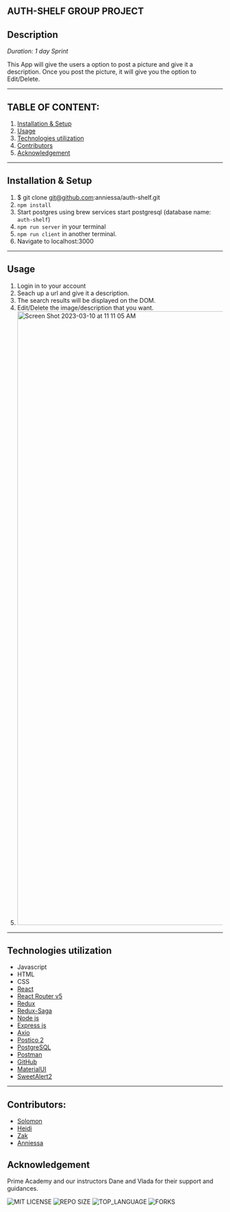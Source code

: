 ## AUTH-SHELF GROUP PROJECT
## Description

_Duration: 1 day Sprint_

This App will give the users a option to post a picture and give it a description. Once you post the picture, it will give you the option to Edit/Delete.


---
## **TABLE OF CONTENT:**
1. [Installation & Setup](#installation--setup)
1. [Usage](#usage)
1. [Technologies utilization](#technologies-utilization)
1. [Contributors](#contributors)
1. [Acknowledgement](#acknowledgement)

---

## Installation & Setup
1. $ git clone git@github.com:anniessa/auth-shelf.git
1. `npm install`
1. Start postgres using brew services start postgresql (database name: `auth-shelf`)
1. `npm run server` in your terminal
1. `npm run client` in another terminal. 
1. Navigate to localhost:3000

---

## Usage

1. Login in to your account
1. Seach up a url and give it a description.
1. The search results will be displayed on the DOM.
1. Edit/Delete the image/description that you want.
1. <img width="1430" alt="Screen Shot 2023-03-10 at 11 11 05 AM" src="https://user-images.githubusercontent.com/113937204/224379495-624ba561-8020-420d-b2c4-e64006bd9218.png">


---

## Technologies utilization 

* Javascript
* HTML
* CSS
* [React](https://reactjs.org/)
* [React Router v5](https://v5.reactrouter.com/web/guides/quick-start)
* [Redux](https://redux.js.org/)
* [Redux-Saga](https://redux-saga.js.org/)
* [Node js](https://nodejs.org/en/about/)
* [Express js](https://expressjs.com/)
* [Axio](https://axio.com/)
* [Postico 2](https://eggerapps.at/postico2/)
* [PostgreSQL](https://www.postgresql.org/)
* [Postman](https://www.postman.com/)
* [GitHub](https://github.com/xaihang/)
* [MaterialUI](https://mui.com/)
* [SweetAlert2](https://sweetalert2.github.io/)
---
## Contributors:

* [Solomon](https://github.com/sollambert)
* [Heidi](https://github.com/heidicodes)
* [Zak](https://github.com/Zabdi94)
* [Anniessa](https://github.com/anniessa)


## Acknowledgement
Prime Academy and our instructors Dane and Vlada for their support and guidances. 


![MIT LICENSE](https://img.shields.io/github/license/scottbromander/the_marketplace.svg?style=flat-square)
![REPO SIZE](https://img.shields.io/github/repo-size/scottbromander/the_marketplace.svg?style=flat-square)
![TOP_LANGUAGE](https://img.shields.io/github/languages/top/scottbromander/the_marketplace.svg?style=flat-square)
![FORKS](https://img.shields.io/github/forks/scottbromander/the_marketplace.svg?style=social)
